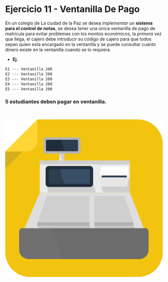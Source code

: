 # Ejercicio 11 - Ventanilla De Pago

En un colegio de La ciudad de la Paz se desea *implementar*
un **sistema para el control de notas**, se desea tener una
única ventanilla de pago de matrícula para evitar
problemas con los montos económicos, la *primera vez* que
llega, el cajero debe introducir su código de cajero
para que todos sepan quien esta encargado en la ventanilla
y se puede consultar cuánto dinero existe en la ventanilla
cuando se lo requiera.

- **Ej.**</br>
```
E1 --- Ventanilla 200
E2 --- Ventanilla 200
E3 --- Ventanilla 200
E4 --- Ventanilla 200
E5 --- Ventanilla 200
```
### 5 estudiantes deben pagar en ventanilla.

 </br>
 <p align="center">
    <img src="https://github.com/AleS900/prueba/blob/master/assets/cashier-icon.png" />
 </p>
